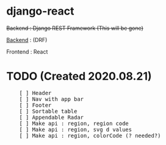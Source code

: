 # django-react

<del>Backend : Django REST Framework (This will be gone)</del>

[Backend](https://github.com/Cloud-MSA-edu-team-8/test_django) : (DRF) 

Frontend : React<br>

# TODO (Created 2020.08.21)
<pre>
    [ ] Header
    [ ] Nav with app bar
    [ ] Footer
    [ ] Sortable table
    [ ] Appendable Radar
    [ ] Make api : region, region code
    [ ] Make api : region, svg d values
    [ ] Make api : region, colorCode (? needed?)
</pre>